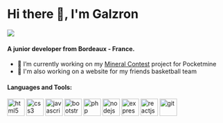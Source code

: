 # Hi there 👋, I'm Galzron
<a href="https://dev.to/galzron"><img src="https://img.shields.io/badge/DEV.TO-%230A0A0A.svg?&style=for-the-badge&logo=dev.to&logoColor=white" /></a>

#### A junior developer from Bordeaux - France.

- 🤠 I’m currently working on  my [Mineral Contest]() project for Pocketmine
- 🏀 I'm also working on a website for my friends basketball team

#### Languages and Tools:
<p align="left">  <img src="https://devicons.github.io/devicon/devicon.git/icons/html5/html5-original-wordmark.svg" alt="html5" width="40" height="40"/>  <img src="https://devicons.github.io/devicon/devicon.git/icons/css3/css3-original-wordmark.svg" alt="css3" width="40" height="40"/>  <img src="https://devicons.github.io/devicon/devicon.git/icons/javascript/javascript-original.svg" alt="javascript" width="40" height="40"/>  <img src="https://devicons.github.io/devicon/devicon.git/icons/bootstrap/bootstrap-plain.svg" alt="bootstrap" width="40" height="40"/>  <img src="https://devicons.github.io/devicon/devicon.git/icons/php/php-original.svg" alt="php" width="40" height="40"/>  <img src="https://devicons.github.io/devicon/devicon.git/icons/nodejs/nodejs-original-wordmark.svg" alt="nodejs" width="40" height="40"/>  <img src="https://devicons.github.io/devicon/devicon.git/icons/express/express-original.svg" alt="express" width="40" height="40"/>  <img src="https://devicons.github.io/devicon/devicon.git/icons/react/react-original.svg" alt="reactjs" width="40" height="40"/>  <img src="https://www.vectorlogo.zone/logos/git-scm/git-scm-icon.svg" alt="git" width="40" height="40"/>
